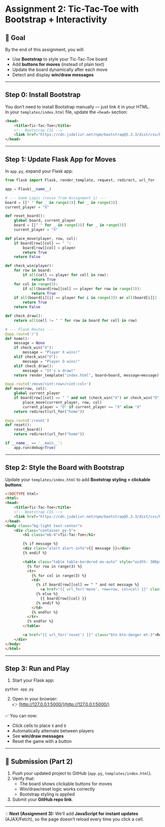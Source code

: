 # Assignment 2: Tic-Tac-Toe with Bootstrap + Interactivity  

## 🎯 Goal  
By the end of this assignment, you will:  
- Use **Bootstrap** to style your Tic-Tac-Toe board  
- Add **buttons for moves** (instead of plain text)  
- Update the board dynamically after each move  
- Detect and display **win/draw messages**  

---

## Step 0: Install Bootstrap  

You don’t need to install Bootstrap manually — just link it in your HTML.  
In your `templates/index.html` file, update the `<head>` section:  

```html
<head>
    <title>Tic-Tac-Toe</title>
    <!-- Bootstrap CSS -->
    <link href="https://cdn.jsdelivr.net/npm/bootstrap@5.3.3/dist/css/bootstrap.min.css" rel="stylesheet">
</head>
```

---

## Step 1: Update Flask App for Moves  

In `app.py`, expand your Flask app:  

```python
from flask import Flask, render_template, request, redirect, url_for

app = Flask(__name__)

# --- Game Logic (reuse from Assignment 1) ---
board = [[" " for _ in range(3)] for _ in range(3)]
current_player = "X"

def reset_board():
    global board, current_player
    board = [[" " for _ in range(3)] for _ in range(3)]
    current_player = "X"

def place_move(player, row, col):
    if board[row][col] == " ":
        board[row][col] = player
        return True
    return False

def check_win(player):
    for row in board:
        if all(cell == player for cell in row):
            return True
    for col in range(3):
        if all(board[row][col] == player for row in range(3)):
            return True
    if all(board[i][i] == player for i in range(3)) or all(board[i][2 - i] == player for i in range(3)):
        return True
    return False

def check_draw():
    return all(cell != " " for row in board for cell in row)

# --- Flask Routes ---
@app.route('/')
def home():
    message = None
    if check_win("X"):
        message = "Player X wins!"
    elif check_win("O"):
        message = "Player O wins!"
    elif check_draw():
        message = "It's a draw!"
    return render_template("index.html", board=board, message=message)

@app.route('/move/<int:row>/<int:col>')
def move(row, col):
    global current_player
    if board[row][col] == " " and not (check_win("X") or check_win("O") or check_draw()):
        place_move(current_player, row, col)
        current_player = "O" if current_player == "X" else "X"
    return redirect(url_for("home"))

@app.route('/reset')
def reset():
    reset_board()
    return redirect(url_for("home"))

if __name__ == '__main__':
    app.run(debug=True)
```

---

## Step 2: Style the Board with Bootstrap  

Update your `templates/index.html` to add **Bootstrap styling + clickable buttons**:  

```html
<!DOCTYPE html>
<html>
<head>
    <title>Tic-Tac-Toe</title>
    <!-- Bootstrap CSS -->
    <link href="https://cdn.jsdelivr.net/npm/bootstrap@5.3.3/dist/css/bootstrap.min.css" rel="stylesheet">
</head>
<body class="bg-light text-center">
    <div class="container py-5">
        <h1 class="mb-4">Tic-Tac-Toe</h1>

        {% if message %}
        <div class="alert alert-info">{{ message }}</div>
        {% endif %}

        <table class="table table-bordered mx-auto" style="width: 300px; height: 300px; text-align: center; font-size: 2em;">
          {% for row in range(3) %}
          <tr>
            {% for col in range(3) %}
            <td>
              {% if board[row][col] == " " and not message %}
                <a href="{{ url_for('move', row=row, col=col) }}" class="btn btn-outline-primary btn-lg w-100 h-100"></a>
              {% else %}
                {{ board[row][col] }}
              {% endif %}
            </td>
            {% endfor %}
          </tr>
          {% endfor %}
        </table>

        <a href="{{ url_for('reset') }}" class="btn btn-danger mt-3">Reset Game</a>
    </div>
</body>
</html>
```

---

## Step 3: Run and Play  

1. Start your Flask app:  

```bash
python app.py
```

2. Open in your browser:  
👉 [http://127.0.0.1:5000/](http://127.0.0.1:5000/)  

✅ You can now:  
- Click cells to place `X` and `O`  
- Automatically alternate between players  
- See **win/draw messages**  
- Reset the game with a button  

---

## 📌 Submission (Part 2)  

1. Push your updated project to GitHub (`app.py`, `templates/index.html`).  
2. Verify that:  
   - The board shows clickable buttons for moves  
   - Win/draw/reset logic works correctly  
   - Bootstrap styling is applied  
3. Submit your **GitHub repo link**.  

---

💡 **Next (Assignment 3):** We’ll add **JavaScript for instant updates** (AJAX/Fetch), so the page doesn’t reload every time you click a cell.  
